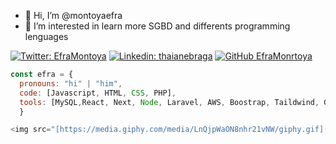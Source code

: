 - 👋 Hi, I’m @montoyaefra
- 👀 I’m interested in learn more SGBD and differents programming lenguages


[![Twitter: EfraMontoya](https://img.shields.io/twitter/follow/efrainmontoyita?style=social)](https://twitter.com/efrainmontoyita)
[![Linkedin: thaianebraga](https://img.shields.io/badge/-erickmontoya-blue"style=flat-square&logo=Linkedin&logoColor=white&link=https://www.linkedin.com/in/thaianebraga/)](https://www.linkedin.com/in/thaianebraga/)
[![GitHub EfraMonrtoya](https://img.shields.io/github/followers/montoyaefra?label=follow&style=social)]([https://github.com/Thaiane](https://github.com/montoyaefra))


```javascript
const efra = {
  pronouns: "hi" | "him",
  code: [Javascript, HTML, CSS, PHP],
  tools: [MySQL,React, Next, Node, Laravel, AWS, Boostrap, Taildwind, Git],
  }

<img src="[https://media.giphy.com/media/LnQjpWaON8nhr21vNW/giphy.gif](https://gifsanimados.de/img-gifsanimados.de/n/naruto-shippuden/gaara.gif)" width="60"> 
